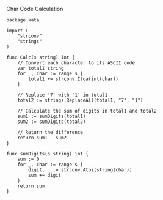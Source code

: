 Char Code Calculation

    package kata
    
    import (
        "strconv"
        "strings"
    )
    
    func Calc(s string) int {
        // Convert each character to its ASCII code
        var total1 string
        for _, char := range s {
            total1 += strconv.Itoa(int(char))
        }
    
        // Replace '7' with '1' in total1
        total2 := strings.ReplaceAll(total1, "7", "1")
    
        // Calculate the sum of digits in total1 and total2
        sum1 := sumDigits(total1)
        sum2 := sumDigits(total2)
    
        // Return the difference
        return sum1 - sum2
    }
    
    func sumDigits(s string) int {
        sum := 0
        for _, char := range s {
            digit, _ := strconv.Atoi(string(char))
            sum += digit
        }
        return sum
    }
